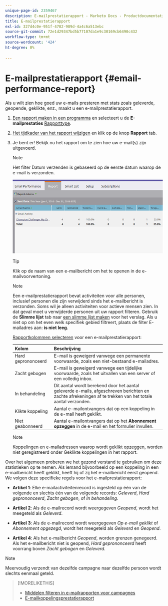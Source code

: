 ```yaml
---
unique-page-id: 2359467
description: E-mailprestatierapport - Marketo Docs - Productdocumentatie
title: E-mailprestatierapport
exl-id: 327d4c0e-951f-4782-989d-4a4c6a513ebc
source-git-commit: 72e1d29347bd5b77107da1e9c30169cb6490c432
workflow-type: tm+mt
source-wordcount: '424'
ht-degree: 0%

---
```


# E-mailprestatierapport {#email-performance-report}

Als u wilt zien hoe goed uw e-mails presteren met stats zoals geleverde, geopende, geklikte, enz., maakt u een e-mailprestatierapport.

1. [Een rapport maken in een programma](/help/marketo/product-docs/reporting/basic-reporting/creating-reports/create-a-report-in-a-program.md) en selecteert u de **E-mailprestaties** [Rapporttype](/help/marketo/product-docs/reporting/basic-reporting/report-types/report-type-overview.md).
1. [Het tijdkader van het rapport wijzigen](/help/marketo/product-docs/reporting/basic-reporting/editing-reports/change-a-report-time-frame.md) en klik op de knop **Rapport** tab.
1. Je bent er! Bekijk nu het rapport om te zien hoe uw e-mail(s) zijn uitgevoerd.

   >[!NOTE]
   >
   >Het filter Datum verzenden is gebaseerd op de eerste datum waarop de e-mail is verzonden.

   ![](assets/email-performance-report.png)

   >[!TIP]
   >
   >Klik op de naam van een e-mailbericht om het te openen in de e-mailvoorvertoning.

   >[!NOTE]
   >
   >Een e-mailprestatierapport bevat activiteiten voor alle personen, inclusief personen die zijn verwijderd sinds het e-mailbericht is verzonden. Soms wil je alleen activiteiten voor actieve mensen zien. In dat geval moet u verwijderde personen uit uw rapport filteren. Gebruik de **Slimme lijst** tab naar [een slimme lijst maken](/help/marketo/product-docs/core-marketo-concepts/smart-lists-and-static-lists/creating-a-smart-list/create-a-smart-list.md) voor het verslag. Als u niet op om het even welk specifiek gebied filtreert, plaats de filter E-mailadres aan: **is niet leeg**.

   [Rapportkolommen selecteren](/help/marketo/product-docs/reporting/basic-reporting/editing-reports/select-report-columns.md) voor een e-mailprestatierapport:

   | Kolom | Beschrijving |
   |---|---|
   | Hard geprononceerd | E-mail is geweigerd vanwege een permanente voorwaarde, zoals een niet-bestaand e-mailadres. |
   | Zacht gebogen | E-mail is geweigerd vanwege een tijdelijke voorwaarde, zoals het uitvallen van een server of een volledig inbox. |
   | In behandeling | Dit aantal wordt berekend door het aantal geleverde e-mails, afgeschreven berichten en zachte afrekeningen af te trekken van het totale aantal verzonden. |
   | Klikte koppeling | Aantal e-mailontvangers dat op een koppeling in de e-mail heeft geklikt. |
   | Niet geabonneerd | Aantal e-mailontvangers dat op het **Abonnement opzeggen** in de e-mail en het formulier invullen. |

   >[!NOTE]
   >
   >Koppelingen en e-mailadressen waarop wordt geklikt opzeggen, worden niet geregistreerd onder Geklikte koppelingen in het rapport.

Over het algemeen proberen we het gezond verstand te gebruiken om deze statistieken op te nemen. Als iemand bijvoorbeeld op een koppeling in een e-mailbericht heeft geklikt, heeft hij of zij het e-mailbericht eerst geopend. We volgen deze specifieke regels voor het e-mailprestatierapport:

* **Artikel 1**: Elke e-mailactiviteitenrecord is ingesteld op één van de volgende en slechts één van de volgende records: _Geleverd_, _Hard geprononceerd_, _Zacht gebogen_, of _In behandeling_.

* **Artikel 2**: Als de e-mailrecord wordt weergegeven *Geopend*, wordt het meegeteld als *Geleverd*.

* **Artikel 3**: Als de e-mailrecord wordt weergegeven _Op e-mail geklikt_ of _Abonnement opgezegd_, wordt het meegeteld als _Geleverd_ en _Geopend_.

* **Artikel 4**: Als het e-mailbericht _Geopend_, worden grenzen genegeerd. Als het e-mailbericht niet is geopend, _Hard geprononceerd_ heeft voorrang boven _Zacht gebogen_ en _Geleverd_.

>[!NOTE]
>
>Meervoudig verzendt van dezelfde campagne naar dezelfde persoon wordt slechts eenmaal geteld.

>[!MORELIKETHIS]
>
>* [Middelen filteren in e-mailrapporten voor campagnes](/help/marketo/product-docs/reporting/basic-reporting/report-activity/filter-assets-in-a-campaign-email-reports.md)
>* [E-mailkoppelingsprestatierapport](/help/marketo/product-docs/email-marketing/email-programs/email-program-data/email-link-performance-report.md)


